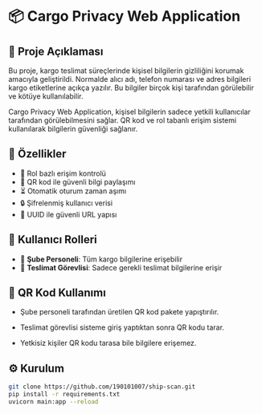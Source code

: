 # 📦 Cargo Privacy Web Application

## 📝 Proje Açıklaması
Bu proje, kargo teslimat süreçlerinde kişisel bilgilerin gizliliğini korumak amacıyla geliştirildi. Normalde alıcı adı, telefon numarası ve adres bilgileri kargo etiketlerine açıkça yazılır. Bu bilgiler birçok kişi tarafından görülebilir ve kötüye kullanılabilir.

Cargo Privacy Web Application, kişisel bilgilerin sadece yetkili kullanıcılar tarafından görülebilmesini sağlar. QR kod ve rol tabanlı erişim sistemi kullanılarak bilgilerin güvenliği sağlanır.


## 🚀 Özellikler
- 🔐 Rol bazlı erişim kontrolü
- 📱 QR kod ile güvenli bilgi paylaşımı
- ⏳ Otomatik oturum zaman aşımı
- 🔒 Şifrelenmiş kullanıcı verisi
- 🧾 UUID ile güvenli URL yapısı

## 👤 Kullanıcı Rolleri
- 🏢 **Şube Personeli**: Tüm kargo bilgilerine erişebilir
- 🚚 **Teslimat Görevlisi**: Sadece gerekli teslimat bilgilerine erişir

## 📸 QR Kod Kullanımı
- Şube personeli tarafından üretilen  QR kod pakete yapıştırılır.

- Teslimat görevlisi sisteme giriş yaptıktan sonra QR kodu tarar.

- Yetkisiz kişiler QR kodu tarasa bile bilgilere erişemez.


## ⚙️ Kurulum
```bash
git clone https://github.com/190101007/ship-scan.git
pip install -r requirements.txt
uvicorn main:app --reload

